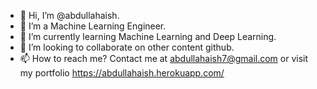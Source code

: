 - 👋 Hi, I’m @abdullahaish.
- 👀 I’m a Machine Learning Engineer.
- 🌱 I’m currently learning Machine Learning and Deep Learning.
- 💞️ I’m looking to collaborate on other content github.
- 📫 How to reach me? Contact me at abdullahaish7@gmail.com or visit my portfolio https://abdullahaish.herokuapp.com/
<!---
abdullahaish/abdullahaish is a ✨ special ✨ repository because its `README.md` (this file) appears on your GitHub profile.
You can click the Preview link to take a look at your changes.
--->
